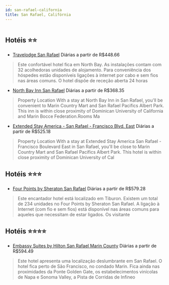 ```yaml
---
id: san-rafael-california
title: San Rafael, Califórnia
---
```


<center><img src="https://photos.hotelbeds.com/giata/34/341627/341627a_hb_a_002.jpg" alt="" /></center>


## Hotéis ⭐️⭐️

-    [Travelodge San Rafael](https://www.hurb.com/aud/https://www.hurb.com/hoteis/san-rafael/travelodge-san-rafael-JNP-JP086650?cmp=18055) Diárias a partir de R$448.66
   > Este confortável hotel fica em North Bay. As instalações contam com 32 acolhedoras unidades de alojamento. Para conveniência dos hóspedes estão disponíveis ligações à internet por cabo e sem fios nas áreas comuns. O hotel dispõe de receção aberta 24 horas
-    [North Bay Inn San Rafael](https://www.hurb.com/aud/https://www.hurb.com/hoteis/san-rafael/north-bay-inn-san-rafael-JNP-JP432777?cmp=18055) Diárias a partir de R$368.35
   > Property Location With a stay at North Bay Inn in San Rafael, you&apos;ll be convenient to Marin Country Mart and San Rafael Pacifics Albert Park. This inn is within close proximity of Dominican University of California and Marin Bocce Federation.Rooms Ma
-    [Extended Stay America - San Rafael - Francisco Blvd. East](https://www.hurb.com/aud/https://www.hurb.com/hoteis/san-rafael/extended-stay-america-san-rafael-francisco-blvd-east-JNP-JP954417?cmp=18055) Diárias a partir de R$525.18
   > Property Location With a stay at Extended Stay America San Rafael - Francisco Boulevard East in San Rafael, you&apos;ll be close to Marin Country Mart and San Rafael Pacifics Albert Park. This hotel is within close proximity of Dominican University of Cal

## Hotéis ⭐️⭐️⭐️

-    [Four Points by Sheraton San Rafael](https://www.hurb.com/aud/https://www.hurb.com/hoteis/san-rafael/four-points-by-sheraton-san-rafael-JNP-JP178902?cmp=18055) Diárias a partir de R$579.28
   > Este encantador hotel está localizado em Tiburon. Existem um total de 234 unidades no Four Points by Sheraton San Rafael. A ligação à Internet (com fio e sem fios) está disponível nas áreas comuns para aqueles que necessitam de estar ligados. Os visitante

## Hotéis ⭐️⭐️⭐️⭐️

-    [Embassy Suites by Hilton San Rafael Marin County](https://www.hurb.com/aud/https://www.hurb.com/hoteis/san-rafael/embassy-suites-by-hilton-san-rafael-marin-county-JNP-JP053955?cmp=18055) Diárias a partir de R$594.49
   > Este hotel apresenta uma localização deslumbrante em San Rafael. O hotel fica perto de São Francisco, no condado Marin. Fica ainda nas proximidades da Ponte Golden Gate, os estabelecimentos vinícolas de Napa e Sonoma Valley, a Pista de Corridas de Infineo
